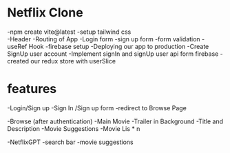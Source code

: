 # Netflix Clone

-npm create vite@latest
-setup tailwind css   
-Header
-Routing of App
-Login form 
-sign up form 
-form validation
-useRef Hook
-firebase setup
-Deploying our app to production
-Create SignUp user account
-Implement signIn and signUp user api form firebase
-created our redux store with userSlice

# features
-Login/Sign up
    -Sign In /Sign up form
    -redirect to Browse Page

-Browse (after authentication)
    -Main Movie
        -Trailer in Background
        -Title and Description
        -Movie Suggestions
            -Movie Lis * n

-NetflixGPT
    -search bar
    -movie suggestions
